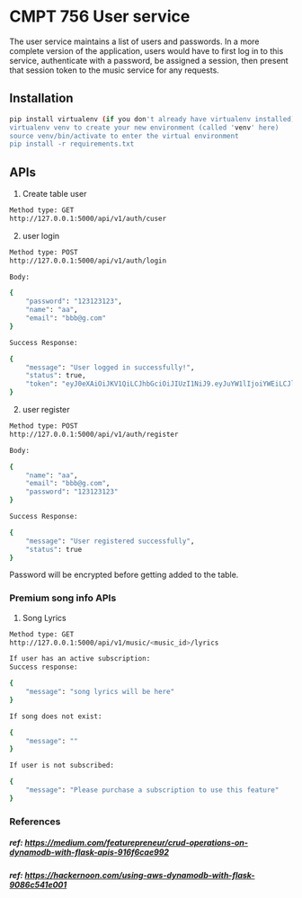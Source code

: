 # CMPT 756 User service

The user service maintains a list of users and passwords.  In a more complete version of the application, users would have to first log in to this service, authenticate with a password, be assigned a session, then present that session token to the music service for any requests.

## Installation

```bash
pip install virtualenv (if you don't already have virtualenv installed)
virtualenv venv to create your new environment (called 'venv' here)
source venv/bin/activate to enter the virtual environment
pip install -r requirements.txt
```

## APIs

1. Create table user

```bash
Method type: GET
http://127.0.0.1:5000/api/v1/auth/cuser
```

2. user login

```bash
Method type: POST
http://127.0.0.1:5000/api/v1/auth/login

Body: 

{
    "password": "123123123",
    "name": "aa",
    "email": "bbb@g.com"
}

Success Response:

{
    "message": "User logged in successfully!",
    "status": true,
    "token": "eyJ0eXAiOiJKV1QiLCJhbGciOiJIUzI1NiJ9.eyJuYW1lIjoiYWEiLCJlbWFpbCI6ImJiYkBnLmNvbSJ9.vBJ3i_rMvjGq_nENVJyQQWdkQgfQQwiPMCmAxoCQOkk"
}
```

2. user register

```bash
Method type: POST
http://127.0.0.1:5000/api/v1/auth/register

Body: 

{
    "name": "aa",
    "email": "bbb@g.com",
    "password": "123123123"
}

Success Response: 

{
    "message": "User registered successfully",
    "status": true
}
```
Password will be encrypted before getting added to the table.

### Premium song info APIs

1. Song Lyrics

```bash
Method type: GET
http://127.0.0.1:5000/api/v1/music/<music_id>/lyrics

If user has an active subscription:
Success response:

{
    "message": "song lyrics will be here"
}

If song does not exist:

{
    "message": ""
}

If user is not subscribed:

{
    "message": "Please purchase a subscription to use this feature"
}

```

### References

##### ref: https://medium.com/featurepreneur/crud-operations-on-dynamodb-with-flask-apis-916f6cae992
##### ref: https://hackernoon.com/using-aws-dynamodb-with-flask-9086c541e001




